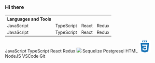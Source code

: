 ### Hi there



<table>
  <th>Languages and Tools</th>
   <tr>
     <td>JavaScript
     </td>
     <td>TypeScript
     </td>
     <td>React
     </td>
     <td>Redux
     </td>
  </tr>
  <tr>
     <td>JavaScript
     </td>
     <td>TypeScript
     </td>
     <td>React
     </td>
     <td>Redux
     </td>
  </tr>
 </table>


JavaScript  TypeScript React  Redux   <a href="https://expressjs.com/" ><img src="https://camo.githubusercontent.com/0566752248b4b31b2c4bdc583404e41066bd0b6726f310b73e1140deefcc31ac/68747470733a2f2f692e636c6f756475702e636f6d2f7a6659366c4c376546612d3330303078333030302e706e67" height="40px"/></a>   Sequelize  Postgresql  HTML <a href="https://developer.mozilla.org/en-US/docs/Web/CSS"> <img src="https://github.com/devicons/devicon/blob/master/icons/css3/css3-plain-wordmark.svg" height="40px"/></a>  NodeJS  VSCode  Git

<!--
**maemay85/maemay85** is a ✨ _special_ ✨ repository because its `README.md` (this file) appears on your GitHub profile.

Here are some ideas to get you started:

- 🔭 I’m currently working on ...
- 🌱 I’m currently learning ...
- 👯 I’m looking to collaborate on ...
- 🤔 I’m looking for help with ...
- 💬 Ask me about ...
- 📫 How to reach me: ...
- 😄 Pronouns: ...
- ⚡ Fun fact: ...
-->
